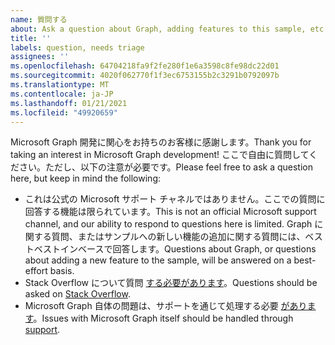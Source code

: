 ```yaml
---
name: 質問する
about: Ask a question about Graph, adding features to this sample, etc.
title: ''
labels: question, needs triage
assignees: ''
ms.openlocfilehash: 64704218fa9f2fe280f1e6a3598c8fe98dc22d01
ms.sourcegitcommit: 4020f062770f1f3ec6753155b2c3291b0792097b
ms.translationtype: MT
ms.contentlocale: ja-JP
ms.lasthandoff: 01/21/2021
ms.locfileid: "49920659"
---
```

<span data-ttu-id="9b02d-102">Microsoft Graph 開発に関心をお持ちのお客様に感謝します。</span><span class="sxs-lookup"><span data-stu-id="9b02d-102">Thank you for taking an interest in Microsoft Graph development!</span></span> <span data-ttu-id="9b02d-103">ここで自由に質問してください。ただし、以下の注意が必要です。</span><span class="sxs-lookup"><span data-stu-id="9b02d-103">Please feel free to ask a question here, but keep in mind the following:</span></span>

- <span data-ttu-id="9b02d-104">これは公式の Microsoft サポート チャネルではありません。ここでの質問に回答する機能は限られています。</span><span class="sxs-lookup"><span data-stu-id="9b02d-104">This is not an official Microsoft support channel, and our ability to respond to questions here is limited.</span></span> <span data-ttu-id="9b02d-105">Graph に関する質問、またはサンプルへの新しい機能の追加に関する質問には、ベストベストインベースで回答します。</span><span class="sxs-lookup"><span data-stu-id="9b02d-105">Questions about Graph, or questions about adding a new feature to the sample, will be answered on a best-effort basis.</span></span>
- <span data-ttu-id="9b02d-106">Stack Overflow について質問 [する必要があります](https://stackoverflow.com/questions/tagged/microsoft-graph)。</span><span class="sxs-lookup"><span data-stu-id="9b02d-106">Questions should be asked on [Stack Overflow](https://stackoverflow.com/questions/tagged/microsoft-graph).</span></span>
- <span data-ttu-id="9b02d-107">Microsoft Graph 自体の問題は、サポートを通じて処理する必要 [があります](https://developer.microsoft.com/graph/support)。</span><span class="sxs-lookup"><span data-stu-id="9b02d-107">Issues with Microsoft Graph itself should be handled through [support](https://developer.microsoft.com/graph/support).</span></span>
